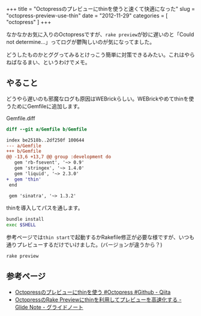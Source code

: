 +++
title = "Octopressのプレビューにthinを使うと速くて快適になった"
slug = "octopress-preview-use-thin"
date = "2012-11-29"
categories = [ "octopress" ]
+++

なかなかお気に入りのOctopressですが、`rake preview`が妙に遅いのと「Could not determine...」ってログが鬱陶しいのが気になってました。

どうしたものかとググってみるとけっこう簡単に対策できるみたい。これはやらねばなるまい、というわけでメモ。

## やること

どうやら遅いのも邪魔なログも原因はWEBrickらしい。WEBrickやめてthinを使うためにGemfileに追加します。

Gemfile.diff

``` diff
diff --git a/Gemfile b/Gemfile

index be2518b..2df250f 100644
--- a/Gemfile
+++ b/Gemfile
@@ -13,6 +13,7 @@ group :development do
   gem 'rb-fsevent', '~> 0.9'
   gem 'stringex', '~> 1.4.0'
   gem 'liquid', '~> 2.3.0'
+  gem 'thin'
 end

 gem 'sinatra', '~> 1.3.2'
```

thinを導入してパスを通します。

``` bash
bundle install
exec $SHELL
```

参考ページでは`thin start`で起動するかRakefile修正が必要な様ですが、いつも通りプレビューするだけでいけました。(バージョンが違うから？)

``` bash
rake preview
```

## 参考ページ

- [Octopressのプレビューにthinを使う #Octopress #Github - Qiita](http://qiita.com/items/3cd2e2c84e7dcecbc22a)
- [OctopressのRake Previewにthinを利用してプレビューを高速化する - Glide Note - グライドノート](http://blog.glidenote.com/blog/2012/10/31/thin-octopress/)

